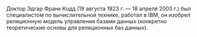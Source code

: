 Доктор Эдгар Франк Кодд (19 августа 1923 г. — 18 апреля 2003 г.) был специалистом по вычислительной технике, работал в IBM, он изобрел реляционную модель управления базами данных (конкретно теоретические основы для реляционных баз данных).